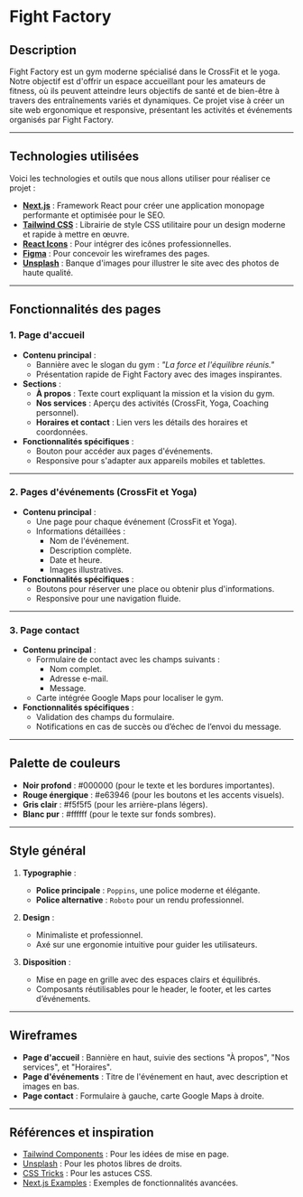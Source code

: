 # Fight Factory

## Description
Fight Factory est un gym moderne spécialisé dans le CrossFit et le yoga. Notre objectif est d'offrir un espace accueillant pour les amateurs de fitness, où ils peuvent atteindre leurs objectifs de santé et de bien-être à travers des entraînements variés et dynamiques. Ce projet vise à créer un site web ergonomique et responsive, présentant les activités et événements organisés par Fight Factory.

---

## Technologies utilisées
Voici les technologies et outils que nous allons utiliser pour réaliser ce projet :
- **[Next.js](https://nextjs.org/)** : Framework React pour créer une application monopage performante et optimisée pour le SEO.
- **[Tailwind CSS](https://tailwindcss.com/)** : Librairie de style CSS utilitaire pour un design moderne et rapide à mettre en œuvre.
- **[React Icons](https://react-icons.github.io/react-icons/)** : Pour intégrer des icônes professionnelles.
- **[Figma](https://www.figma.com/)** : Pour concevoir les wireframes des pages.
- **[Unsplash](https://unsplash.com/)** : Banque d'images pour illustrer le site avec des photos de haute qualité.

---

## Fonctionnalités des pages

### 1. **Page d'accueil**
   - **Contenu principal** :
     - Bannière avec le slogan du gym : *"La force et l'équilibre réunis."*
     - Présentation rapide de Fight Factory avec des images inspirantes.
   - **Sections** :
     - **À propos** : Texte court expliquant la mission et la vision du gym.
     - **Nos services** : Aperçu des activités (CrossFit, Yoga, Coaching personnel).
     - **Horaires et contact** : Lien vers les détails des horaires et coordonnées.
   - **Fonctionnalités spécifiques** :
     - Bouton pour accéder aux pages d'événements.
     - Responsive pour s'adapter aux appareils mobiles et tablettes.

---

### 2. **Pages d'événements (CrossFit et Yoga)**
   - **Contenu principal** :
     - Une page pour chaque événement (CrossFit et Yoga).
     - Informations détaillées :
       - Nom de l'événement.
       - Description complète.
       - Date et heure.
       - Images illustratives.
   - **Fonctionnalités spécifiques** :
     - Boutons pour réserver une place ou obtenir plus d'informations.
     - Responsive pour une navigation fluide.

---

### 3. **Page contact**
   - **Contenu principal** :
     - Formulaire de contact avec les champs suivants :
       - Nom complet.
       - Adresse e-mail.
       - Message.
     - Carte intégrée Google Maps pour localiser le gym.
   - **Fonctionnalités spécifiques** :
     - Validation des champs du formulaire.
     - Notifications en cas de succès ou d’échec de l’envoi du message.

---

## Palette de couleurs
- **Noir profond** : #000000 (pour le texte et les bordures importantes).
- **Rouge énergique** : #e63946 (pour les boutons et les accents visuels).
- **Gris clair** : #f5f5f5 (pour les arrière-plans légers).
- **Blanc pur** : #ffffff (pour le texte sur fonds sombres).

---

## Style général
1. **Typographie** :
   - **Police principale** : `Poppins`, une police moderne et élégante.
   - **Police alternative** : `Roboto` pour un rendu professionnel.

2. **Design** :
   - Minimaliste et professionnel.
   - Axé sur une ergonomie intuitive pour guider les utilisateurs.

3. **Disposition** :
   - Mise en page en grille avec des espaces clairs et équilibrés.
   - Composants réutilisables pour le header, le footer, et les cartes d’événements.

---

## Wireframes
- **Page d'accueil** : Bannière en haut, suivie des sections "À propos", "Nos services", et "Horaires".
- **Page d'événements** : Titre de l'événement en haut, avec description et images en bas.
- **Page contact** : Formulaire à gauche, carte Google Maps à droite.

---

## Références et inspiration
- [Tailwind Components](https://tailwindui.com/) : Pour les idées de mise en page.
- [Unsplash](https://unsplash.com/) : Pour les photos libres de droits.
- [CSS Tricks](https://css-tricks.com/) : Pour les astuces CSS.
- [Next.js Examples](https://nextjs.org/examples) : Exemples de fonctionnalités avancées.
